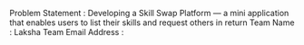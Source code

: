 Problem Statement : Developing a Skill Swap Platform — a mini application that enables users to list their skills and 
request others in return
Team Name : Laksha 
Team Email Address : 
